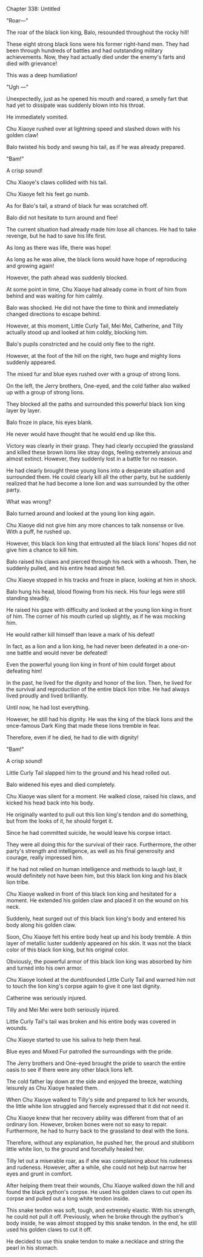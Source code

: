 Chapter 338: Untitled

"Roar—"

The roar of the black lion king, Balo, resounded throughout the rocky hill\!

These eight strong black lions were his former right-hand men. They had been through hundreds of battles and had outstanding military achievements. Now, they had actually died under the enemy's farts and died with grievance\!

This was a deep humiliation\!

"Ugh —"

Unexpectedly, just as he opened his mouth and roared, a smelly fart that had yet to dissipate was suddenly blown into his throat.

He immediately vomited.

Chu Xiaoye rushed over at lightning speed and slashed down with his golden claw\!

Balo twisted his body and swung his tail, as if he was already prepared.

"Bam\!"

A crisp sound\!

Chu Xiaoye's claws collided with his tail.

Chu Xiaoye felt his feet go numb.

As for Balo's tail, a strand of black fur was scratched off.

Balo did not hesitate to turn around and flee\!

The current situation had already made him lose all chances. He had to take revenge, but he had to save his life first.

As long as there was life, there was hope\!

As long as he was alive, the black lions would have hope of reproducing and growing again\!

However, the path ahead was suddenly blocked.

At some point in time, Chu Xiaoye had already come in front of him from behind and was waiting for him calmly.

Balo was shocked. He did not have the time to think and immediately changed directions to escape behind.

However, at this moment, Little Curly Tail, Mei Mei, Catherine, and Tilly actually stood up and looked at him coldly, blocking him.

Balo's pupils constricted and he could only flee to the right.

However, at the foot of the hill on the right, two huge and mighty lions suddenly appeared.

The mixed fur and blue eyes rushed over with a group of strong lions.

On the left, the Jerry brothers, One-eyed, and the cold father also walked up with a group of strong lions.

They blocked all the paths and surrounded this powerful black lion king layer by layer.

Balo froze in place, his eyes blank.

He never would have thought that he would end up like this.

Victory was clearly in their grasp. They had clearly occupied the grassland and killed these brown lions like stray dogs, feeling extremely anxious and almost extinct. However, they suddenly lost in a battle for no reason.

He had clearly brought these young lions into a desperate situation and surrounded them. He could clearly kill all the other party, but he suddenly realized that he had become a lone lion and was surrounded by the other party.

What was wrong?

Balo turned around and looked at the young lion king again.

Chu Xiaoye did not give him any more chances to talk nonsense or live. With a puff, he rushed up.

However, this black lion king that entrusted all the black lions' hopes did not give him a chance to kill him.

Balo raised his claws and pierced through his neck with a whoosh. Then, he suddenly pulled, and his entire head almost fell.

Chu Xiaoye stopped in his tracks and froze in place, looking at him in shock.

Balo hung his head, blood flowing from his neck. His four legs were still standing steadily.

He raised his gaze with difficulty and looked at the young lion king in front of him. The corner of his mouth curled up slightly, as if he was mocking him.

He would rather kill himself than leave a mark of his defeat\!

In fact, as a lion and a lion king, he had never been defeated in a one-on-one battle and would never be defeated\!

Even the powerful young lion king in front of him could forget about defeating him\!

In the past, he lived for the dignity and honor of the lion. Then, he lived for the survival and reproduction of the entire black lion tribe. He had always lived proudly and lived brilliantly.

Until now, he had lost everything.

However, he still had his dignity. He was the king of the black lions and the once-famous Dark King that made these lions tremble in fear.

Therefore, even if he died, he had to die with dignity\!

"Bam\!"

A crisp sound\!

Little Curly Tail slapped him to the ground and his head rolled out.

Balo widened his eyes and died completely.

Chu Xiaoye was silent for a moment. He walked close, raised his claws, and kicked his head back into his body.

He originally wanted to pull out this lion king's tendon and do something, but from the looks of it, he should forget it.

Since he had committed suicide, he would leave his corpse intact.

They were all doing this for the survival of their race. Furthermore, the other party's strength and intelligence, as well as his final generosity and courage, really impressed him.

If he had not relied on human intelligence and methods to laugh last, it would definitely not have been him, but this black lion king and his black lion tribe.

Chu Xiaoye walked in front of this black lion king and hesitated for a moment. He extended his golden claw and placed it on the wound on his neck.

Suddenly, heat surged out of this black lion king's body and entered his body along his golden claw.

Soon, Chu Xiaoye felt his entire body heat up and his body tremble. A thin layer of metallic luster suddenly appeared on his skin. It was not the black color of this black lion king, but his original color.

Obviously, the powerful armor of this black lion king was absorbed by him and turned into his own armor.

Chu Xiaoye looked at the dumbfounded Little Curly Tail and warned him not to touch the lion king's corpse again to give it one last dignity.

Catherine was seriously injured.

Tilly and Mei Mei were both seriously injured.

Little Curly Tail's tail was broken and his entire body was covered in wounds.

Chu Xiaoye started to use his saliva to help them heal.

Blue eyes and Mixed Fur patrolled the surroundings with the pride.

The Jerry brothers and One-eyed brought the pride to search the entire oasis to see if there were any other black lions left.

The cold father lay down at the side and enjoyed the breeze, watching leisurely as Chu Xiaoye healed them.

When Chu Xiaoye walked to Tilly's side and prepared to lick her wounds, the little white lion struggled and fiercely expressed that it did not need it.

Chu Xiaoye knew that her recovery ability was different from that of an ordinary lion. However, broken bones were not so easy to repair. Furthermore, he had to hurry back to the grassland to deal with the lions.

Therefore, without any explanation, he pushed her, the proud and stubborn little white lion, to the ground and forcefully healed her.

Tilly let out a miserable roar, as if she was complaining about his rudeness and rudeness. However, after a while, she could not help but narrow her eyes and grunt in comfort.

After helping them treat their wounds, Chu Xiaoye walked down the hill and found the black python's corpse. He used his golden claws to cut open its corpse and pulled out a long white tendon inside.

This snake tendon was soft, tough, and extremely elastic. With his strength, he could not pull it off. Previously, when he broke through the python's body inside, he was almost stopped by this snake tendon. In the end, he still used his golden claws to cut it off.

He decided to use this snake tendon to make a necklace and string the pearl in his stomach.